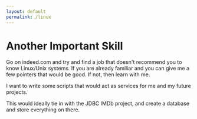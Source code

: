 ```yaml
---
layout: default
permalink: /linux
---
```


# Another Important Skill

Go on indeed.com and try and find a job that doesn't recommend you to know
Linux/Unix systems. If you are already familiar and you can give me a few
pointers that would be good. If not, then learn with me.

I want to write some scripts that would act as services for me and my future
projects.

This would ideally tie in with the JDBC IMDb project, and create a database
and store everything on there.

